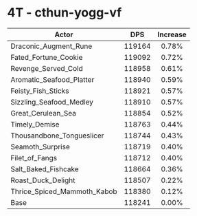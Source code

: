 # 4T - cthun-yogg-vf
| Actor | DPS | Increase |
|---|:---:|:---:|
|Draconic_Augment_Rune|119164|0.78%|
|Fated_Fortune_Cookie|119092|0.72%|
|Revenge_Served_Cold|118958|0.61%|
|Aromatic_Seafood_Platter|118940|0.59%|
|Feisty_Fish_Sticks|118921|0.57%|
|Sizzling_Seafood_Medley|118910|0.57%|
|Great_Cerulean_Sea|118854|0.52%|
|Timely_Demise|118763|0.44%|
|Thousandbone_Tongueslicer|118744|0.43%|
|Seamoth_Surprise|118719|0.40%|
|Filet_of_Fangs|118712|0.40%|
|Salt_Baked_Fishcake|118664|0.36%|
|Roast_Duck_Delight|118507|0.22%|
|Thrice_Spiced_Mammoth_Kabob|118380|0.12%|
|Base|118241|0.00%|
